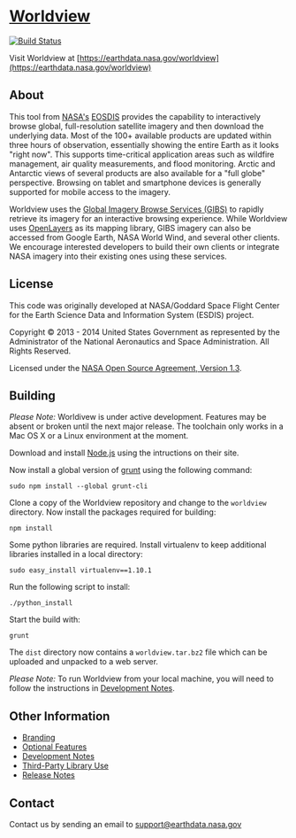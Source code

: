 # [Worldview](https://earthdata.nasa.gov/worldview)

[![Build Status](https://travis-ci.org/nasa-gibs/worldview.svg?branch=master)](https://travis-ci.org/nasa-gibs/worldview)

Visit Worldview at
[https://earthdata.nasa.gov/worldview](https://earthdata.nasa.gov/worldview)

## About

This tool from [NASA's](http://nasa.gov) [EOSDIS](https://earthdata.nasa.gov)
provides the capability to interactively browse global, full-resolution
satellite imagery and then download the underlying data. Most of the 100+
available products are updated within three hours of observation, essentially
showing the entire Earth as it looks "right now". This supports time-critical
application areas such as wildfire management, air quality measurements, and
flood monitoring. Arctic and Antarctic views of several products are also
available for a "full globe" perspective. Browsing on tablet and smartphone
devices is generally supported for mobile access to the imagery.

Worldview uses the
[Global Imagery Browse Services (GIBS)](https://earthdata.nasa.gov/gibs) to
rapidly retrieve its imagery for an interactive browsing experience. While
Worldview uses [OpenLayers](http://openlayers.org/) as its mapping library,
GIBS imagery can also be accessed from Google Earth, NASA World Wind, and
several other clients. We encourage interested developers to build their own
clients or integrate NASA imagery into their existing ones using these
services.


## License

This code was originally developed at NASA/Goddard Space Flight Center for
the Earth Science Data and Information System (ESDIS) project.

Copyright &copy; 2013 - 2014 United States Government as represented by the
Administrator of the National Aeronautics and Space Administration.
All Rights Reserved.

Licensed under the [NASA Open Source Agreement, Version 1.3](LICENSE.md).


## Building

*Please Note:* Worldivew is under active development. Features may be absent
or broken until the next major release. The toolchain only works in a Mac OS X
or a Linux environment at the moment.

Download and install [Node.js](http://nodejs.org/) using the intructions on
their site.

Now install a global version of [grunt](http://gruntjs.com/) using the
following command:

    sudo npm install --global grunt-cli

Clone a copy of the Worldview repository and change to the ``worldview`` directory.
Now install the packages required for building:

    npm install

Some python libraries are required. Install virtualenv to keep additional
libraries installed in a local directory:

    sudo easy_install virtualenv==1.10.1

Run the following script to install:

    ./python_install

Start the build with:

    grunt

The ``dist`` directory now contains a ``worldview.tar.bz2`` file which
can be uploaded and unpacked to a web server.

*Please Note:* To run Worldview from your local machine, you will need to
follow the instructions in [Development Notes](doc/developing.md).


## Other Information

* [Branding](doc/branding.md)
* [Optional Features](doc/features.md)
* [Development Notes](doc/developing.md)
* [Third-Party Library Use](THIRD_PARTY.md)
* [Release Notes](RELEASE_NOTES.md)


## Contact

Contact us by sending an email to
[support@earthdata.nasa.gov](mailto:support@earthdata.nasa.gov)
